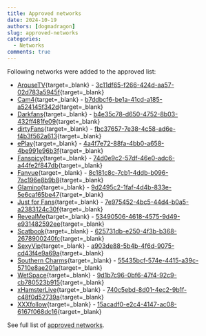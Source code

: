 ```yaml
---
title: Approved networks
date: 2024-10-19
authors: [dogmadragon]
slug: approved-networks
categories:
  - Networks
comments: true
---
```


Following networks were added to the approved list:

- [ArouseTV](https://arousetv.vip){target=_blank} - [3c11df65-f266-424d-aa57-02d783a5945f](https://fansdb.cc/studios/3c11df65-f266-424d-aa57-02d783a5945f){target=_blank}
- [Cam4](https://www.cam4.com){target=_blank} - [b7ddbcf6-be1a-41cd-a185-a524145f342d](https://fansdb.cc/studios/b7ddbcf6-be1a-41cd-a185-a524145f342d){target=_blank}
- [Darkfans](https://darkfans.com){target=_blank} - [b4e35c78-d650-4752-8b03-432ff481fe09](https://fansdb.cc/studios/b4e35c78-d650-4752-8b03-432ff481fe09){target=_blank}
- [dirtyFans](https://www.dirtyfans.com){target=_blank} - [fbc37657-7e38-4c58-ad6e-f4b3f562a613](https://fansdb.cc/studios/fbc37657-7e38-4c58-ad6e-f4b3f562a613){target=_blank}
- [ePlay](https://www.eplay.com){target=_blank} - [4a4f7e72-88fa-4bb0-a658-4be991e96b3f](https://fansdb.cc/studios/4a4f7e72-88fa-4bb0-a658-4be991e96b3f){target=_blank}
- [Fanspicy](https://fanspicy.com){target=_blank} - [74d0e9c2-57df-46e0-adc6-a44fe2f847db](https://fansdb.cc/studios/74d0e9c2-57df-46e0-adc6-a44fe2f847db){target=_blank}
- [Fanvue](https://www.fanvue.com){target=_blank} - [8c181c8c-7cb1-4ddb-b096-7ac196e8b9b8](https://fansdb.cc/studios/8c181c8c-7cb1-4ddb-b096-7ac196e8b9b8){target=_blank}
- [Glamino](https://www.glamino.com){target=_blank} - [9d2495c2-1faf-4d4b-833e-5e6caf65be47](https://fansdb.cc/studios/9d2495c2-1faf-4d4b-833e-5e6caf65be47){target=_blank}
- [Just for Fans](https://justforfans.app){target=_blank} - [7e975452-4bc5-44d4-b0a5-a2383124c30f](https://fansdb.cc/studios/7e975452-4bc5-44d4-b0a5-a2383124c30f){target=_blank}
- [RevealMe](https://revealme.comm){target=_blank} - [53490506-4618-4575-9d49-e931482592ee](https://fansdb.cc/studios/53490506-4618-4575-9d49-e931482592ee){target=_blank}
- [Scatbook](https://scatbook.com){target=_blank} - [625731db-e250-4f3b-b368-2678900240fc](https://fansdb.cc/studios/625731db-e250-4f3b-b368-2678900240fc){target=_blank}
- [SexyVip](https://sxyvip.com.br){target=_blank} - [a903de88-5b4b-4f6d-9075-cd43f4e9a69a](https://fansdb.cc/studios/a903de88-5b4b-4f6d-9075-cd43f4e9a69a){target=_blank}
- [Southern Charms](https://www.southern-charms.com){target=_blank} - [55435bcf-574e-4415-a39c-5710e8ae201a](https://fansdb.cc/studios/55435bcf-574e-4415-a39c-5710e8ae201a){target=_blank}
- [WetSpace](https://wetspace.com){target=_blank} - [9d1b7c96-0bf6-47f4-92c9-cb780523b915](https://fansdb.cc/studios/9d1b7c96-0bf6-47f4-92c9-cb780523b915){target=_blank}
- [xHamsterLive](https://xhamsterlive.com){target=_blank} - [740c5ebd-8d01-4ec2-9b1f-c48f0d52739a](https://fansdb.cc/studios/740c5ebd-8d01-4ec2-9b1f-c48f0d52739a){target=_blank}
- [XXXfollow](https://www.xxxfollow.com){target=_blank} - [15acadf0-e2c4-4147-ac08-6167f068dc16](https://fansdb.cc/studios/15acadf0-e2c4-4147-ac08-6167f068dc16){target=_blank}

See full list of [approved networks](/networks). 